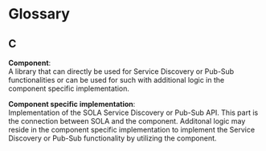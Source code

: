 # Glossary
## C

**Component**:<br />
A library that can directly be used for Service Discovery or Pub-Sub functionalities or can be used for such with additional logic in the component specific implementation.

**Component specific implementation**:<br />
Implementation of the SOLA Service Discovery or Pub-Sub API.
This part is the connection between SOLA and the component.
Additonal logic may reside in the component specific implementation to implement the Service Discovery or Pub-Sub functionality by utilizing the component. 
